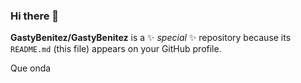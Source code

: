 ### Hi there 👋


**GastyBenitez/GastyBenitez** is a ✨ _special_ ✨ repository because its `README.md` (this file) appears on your GitHub profile.

Que onda
